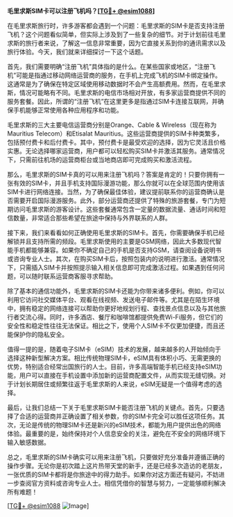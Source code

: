 **毛里求斯SIM卡可以注册飞机吗？[[TG💪+ @esim1088](https://t.me/s/esim1088)]**

在毛里求斯旅行时，许多游客都会遇到一个问题：毛里求斯的SIM卡是否支持注册飞机？这个问题看似简单，但实际上涉及到了一些复杂的细节。对于计划前往毛里求斯的旅行者来说，了解这一信息非常重要，因为它直接关系到你的通讯需求以及旅行体验。今天，我们就来详细探讨一下这个话题。

首先，我们需要明确“注册飞机”具体指的是什么。在某些国家或地区，“注册飞机”可能是指通过移动网络运营商的服务，在手机上完成飞机的SIM卡绑定操作。这通常是为了确保在特定区域使用移动数据时不会产生高额费用。然而，在毛里求斯，情况可能略有不同。毛里求斯的电信市场相对开放，有多家运营商提供不同的服务套餐。因此，所谓的“注册飞机”在这里更多是指通过SIM卡连接互联网，并确保手机能够正常使用各种应用程序和功能。

毛里求斯的三大主要电信运营商分别是Orange、Cable & Wireless（现在称为Mauritius Telecom）和Etisalat Mauritius。这些运营商提供的SIM卡种类繁多，包括预付费卡和后付费卡。其中，预付费卡是最受欢迎的选择，因为它灵活且价格实惠。无论选择哪家运营商，用户都可以轻松购买SIM卡并激活其服务。通常情况下，只需前往机场的运营商柜台或当地商店即可完成购买和激活流程。

那么，毛里求斯的SIM卡真的可以用来注册飞机吗？答案是肯定的！只要你拥有一张有效的SIM卡，并且手机支持国际漫游功能，那么你就可以在全球范围内使用该SIM卡进行网络连接。当然，为了确保最佳体验，建议提前联系你的运营商确认是否需要开启国际漫游服务。此外，部分运营商还提供了特殊的旅游套餐，专门为短期访问毛里求斯的游客设计。这些套餐通常包含一定量的数据流量、通话时间和短信数量，非常适合那些希望在旅途中保持与外界联系的人群。

接下来，我们来看看如何正确使用毛里求斯的SIM卡。首先，你需要确保手机已经解锁并且支持所需的频段。毛里求斯使用的主要是GSM网络，因此大多数现代智能手机都能够兼容。如果你不确定自己的手机是否支持GSM，请查阅设备说明书或咨询专业人士。其次，在购买SIM卡后，按照包装内的说明进行激活。通常情况下，只需插入SIM卡并按照提示输入相关信息即可完成激活过程。如果遇到任何问题，可以随时联系运营商客服寻求帮助。

除了基本的通信功能外，毛里求斯的SIM卡还能为你带来诸多便利。例如，你可以利用它访问社交媒体平台、观看在线视频、发送电子邮件等。尤其是在陌生环境中，拥有稳定的网络连接可以帮助你更好地规划行程、查找景点信息以及与其他旅行者交流心得。同时，许多酒店、餐厅和咖啡馆都提供免费Wi-Fi服务，但它们的安全性和稳定性往往无法保证。相比之下，使用个人SIM卡不仅更加便捷，而且还能保护你的隐私安全。

值得一提的是，随着电子SIM卡（eSIM）技术的发展，越来越多的人开始倾向于选择这种新型解决方案。相比传统物理SIM卡，eSIM具有体积小巧、无需更换的优势，特别适合经常出国旅行的人士。目前，许多高端智能手机已经支持eSIM功能，用户可以直接在手机设置中添加新的运营商配置文件，从而实现无缝切换。对于计划长期居住或频繁往返于毛里求斯的人来说，eSIM无疑是一个值得考虑的选择。

最后，让我们总结一下关于毛里求斯SIM卡能否注册飞机的关键点。首先，只要选择了合适的运营商并正确设置了相关参数，你的SIM卡完全可以胜任这项任务。其次，无论是传统的物理SIM卡还是新兴的eSIM技术，都能为用户提供出色的网络体验。最重要的是，始终保持对个人信息安全的关注，避免在不安全的网络环境下输入敏感数据。

总之，毛里求斯的SIM卡确实可以用来注册飞机，只要做好充分准备并遵循正确的操作步骤。无论你是初次踏上这片热带天堂的新手，还是已经多次造访的老朋友，一张优质的SIM卡都将是你旅途中的得力助手。如果你对这方面还有疑问，不妨进一步查阅官方资料或咨询专业人士。相信凭借你的智慧与努力，一定能够顺利解决所有难题！

[[TG💪+ @esim1088](https://t.me/s/esim1088) ![Image](https://i.postimg.cc/4NQfJmqS/Snipaste-2025-05-13-00-14-12.png)]